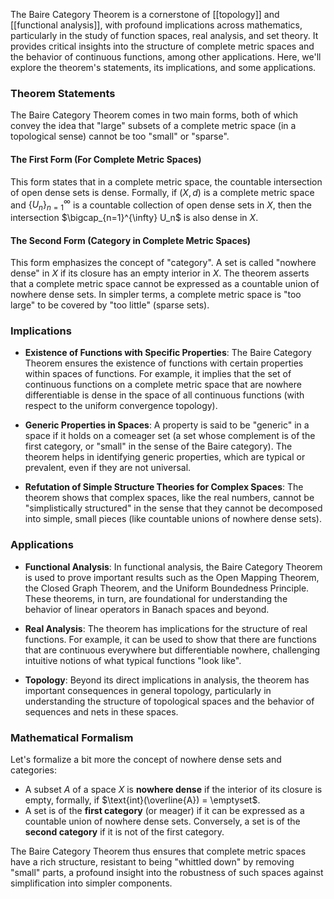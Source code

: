 The Baire Category Theorem is a cornerstone of [[topology]] and [[functional analysis]], with profound implications across mathematics, particularly in the study of function spaces, real analysis, and set theory. It provides critical insights into the structure of complete metric spaces and the behavior of continuous functions, among other applications. Here, we'll explore the theorem's statements, its implications, and some applications.

### Theorem Statements

The Baire Category Theorem comes in two main forms, both of which convey the idea that "large" subsets of a complete metric space (in a topological sense) cannot be too "small" or "sparse".

#### The First Form (For Complete Metric Spaces)
This form states that in a complete metric space, the countable intersection of open dense sets is dense. Formally, if $(X, d)$ is a complete metric space and $\{U_n\}_{n=1}^{\infty}$ is a countable collection of open dense sets in $X$, then the intersection $\bigcap_{n=1}^{\infty} U_n$ is also dense in $X$.

#### The Second Form (Category in Complete Metric Spaces)
This form emphasizes the concept of "category". A set is called "nowhere dense" in $X$ if its closure has an empty interior in $X$. The theorem asserts that a complete metric space cannot be expressed as a countable union of nowhere dense sets. In simpler terms, a complete metric space is "too large" to be covered by "too little" (sparse sets).

### Implications

- **Existence of Functions with Specific Properties**: The Baire Category Theorem ensures the existence of functions with certain properties within spaces of functions. For example, it implies that the set of continuous functions on a complete metric space that are nowhere differentiable is dense in the space of all continuous functions (with respect to the uniform convergence topology).

- **Generic Properties in Spaces**: A property is said to be "generic" in a space if it holds on a comeager set (a set whose complement is of the first category, or "small" in the sense of the Baire category). The theorem helps in identifying generic properties, which are typical or prevalent, even if they are not universal.

- **Refutation of Simple Structure Theories for Complex Spaces**: The theorem shows that complex spaces, like the real numbers, cannot be "simplistically structured" in the sense that they cannot be decomposed into simple, small pieces (like countable unions of nowhere dense sets).

### Applications

- **Functional Analysis**: In functional analysis, the Baire Category Theorem is used to prove important results such as the Open Mapping Theorem, the Closed Graph Theorem, and the Uniform Boundedness Principle. These theorems, in turn, are foundational for understanding the behavior of linear operators in Banach spaces and beyond.

- **Real Analysis**: The theorem has implications for the structure of real functions. For example, it can be used to show that there are functions that are continuous everywhere but differentiable nowhere, challenging intuitive notions of what typical functions "look like".

- **Topology**: Beyond its direct implications in analysis, the theorem has important consequences in general topology, particularly in understanding the structure of topological spaces and the behavior of sequences and nets in these spaces.

### Mathematical Formalism

Let's formalize a bit more the concept of nowhere dense sets and categories:

- A subset $A$ of a space $X$ is **nowhere dense** if the interior of its closure is empty, formally, if $\text{int}(\overline{A}) = \emptyset$.
- A set is of the **first category** (or meager) if it can be expressed as a countable union of nowhere dense sets. Conversely, a set is of the **second category** if it is not of the first category.

The Baire Category Theorem thus ensures that complete metric spaces have a rich structure, resistant to being "whittled down" by removing "small" parts, a profound insight into the robustness of such spaces against simplification into simpler components.